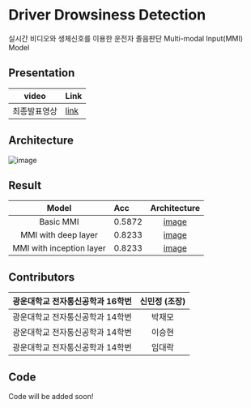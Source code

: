 # Driver Drowsiness Detection

실시간 비디오와 생체신호를 이용한 운전자 졸음판단 Multi-modal Input(MMI) Model

## Presentation
|video|Link|
|:---:|:---|
|최종발표영상|[link](https://youtu.be/jO4RC7kcs68)|

## Architecture
![image](https://user-images.githubusercontent.com/41895063/92747155-e33d4280-f3be-11ea-8ae5-e9918862d700.png)

## Result
|Model|Acc|Architecture|
|:---:|:---|:---:|
|Basic MMI|0.5872|[image](https://github.com/minjung-s/Driver-drowsiness-detection/blob/master/image/basicMMI.jpg)|
|MMI with deep layer|0.8233|[image](https://github.com/minjung-s/Driver-drowsiness-detection/blob/master/image/deepMMI.jpg)|
|MMI with inception layer|0.8233|[image](https://github.com/minjung-s/Driver-drowsiness-detection/blob/master/image/inceptionMMI.jpg)|

## Contributors

|광운대학교 전자통신공학과 16학번|신민정 (조장)|
|:---|:---:|
|광운대학교 전자통신공학과 14학번|박재모|
|광운대학교 전자통신공학과 14학번|이승현|
|광운대학교 전자통신공학과 14학번|임대락|

## Code
Code will be added soon!

